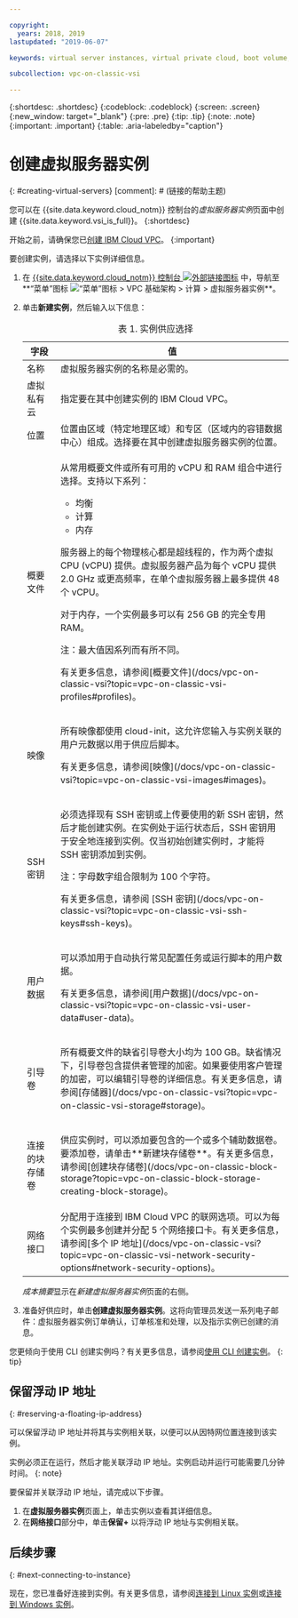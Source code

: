 ```yaml
---

copyright:
  years: 2018, 2019
lastupdated: "2019-06-07"

keywords: virtual server instances, virtual private cloud, boot volume, location select

subcollection: vpc-on-classic-vsi

---
```


{:shortdesc: .shortdesc}
{:codeblock: .codeblock}
{:screen: .screen}
{:new_window: target="_blank"}
{:pre: .pre}
{:tip: .tip}
{:note: .note}
{:important: .important}
{:table: .aria-labeledby="caption"}

# 创建虚拟服务器实例
{: #creating-virtual-servers}
[comment]: # (链接的帮助主题)

您可以在 {{site.data.keyword.cloud_notm}} 控制台的*虚拟服务器实例*页面中创建 {{site.data.keyword.vsi_is_full}}。
{:shortdesc}

开始之前，请确保您已[创建 IBM Cloud VPC](/docs/vpc-on-classic?topic=vpc-on-classic-getting-started)。
{:important}

要创建实例，请选择以下实例详细信息。
1. 在 [{{site.data.keyword.cloud_notm}} 控制台 ![外部链接图标](../icons/launch-glyph.svg "外部链接图标")](https://console.cloud.ibm.com/vpc) 中，导航至**“菜单”图标 ![“菜单”图标](../icons/icon_hamburger.svg) > VPC 基础架构 > 计算 > 虚拟服务器实例**。
2. 单击**新建实例**，然后输入以下信息：

    <table>
    <CAPTION>表 1. 实例供应选择</CAPTION>
    <THEAD>
    <TR>
    <th>字段</th>
    <th>值</th>
    </TR>
    </THEAD>
    <TBODY>
    <tr>
    <td>名称</td>
    <td>虚拟服务器实例的名称是必需的。</td>
    </tr>
    <tr>
    <td>虚拟私有云</td>
    <td>指定要在其中创建实例的 IBM Cloud VPC。</td>
    </tr>
    <tr>
    <td>位置</td>
    <td>位置由区域（特定地理区域）和专区（区域内的容错数据中心）组成。选择要在其中创建虚拟服务器实例的位置。</td>
    </tr>
    <tr>
    <td>概要文件</td>
    <td><p>
    从常用概要文件或所有可用的 vCPU 和 RAM 组合中进行选择。支持以下系列：
    <ul>
    <li>均衡</li>
    <li>计算</li>
    <li>内存</li>
    </ul>
    </p>
    <p>服务器上的每个物理核心都是超线程的，作为两个虚拟 CPU (vCPU) 提供。虚拟服务器产品为每个 vCPU 提供 2.0 GHz 或更高频率，在单个虚拟服务器上最多提供 48 个 vCPU。</p>

    <p>对于内存，一个实例最多可以有 256 GB 的完全专用 RAM。</p>
    <p><note>注：最大值因系列而有所不同。</note></p>
    <p>有关更多信息，请参阅[概要文件](/docs/vpc-on-classic-vsi?topic=vpc-on-classic-vsi-profiles#profiles)。</p>
    </td>
    </tr>
    <tr>
    <td>映像</td>
    <td><p>所有映像都使用 cloud-init，这允许您输入与实例关联的用户元数据以用于供应后脚本。</p>
    <p>有关更多信息，请参阅[映像](/docs/vpc-on-classic-vsi?topic=vpc-on-classic-vsi-images#images)。</p>
    </td>
    </tr>
    <td>SSH 密钥</td>
    <td>
    <p>必须选择现有 SSH 密钥或上传要使用的新 SSH 密钥，然后才能创建实例。在实例处于运行状态后，SSH 密钥用于安全地连接到实例。仅当初始创建实例时，才能将 SSH 密钥添加到实例。</p>
    <p>注：字母数字组合限制为 100 个字符。</p>
    <p>有关更多信息，请参阅 [SSH 密钥](/docs/vpc-on-classic-vsi?topic=vpc-on-classic-vsi-ssh-keys#ssh-keys)。</p></td>
    </tr>
    <tr>
    <td>用户数据</td>
    <td>
    <p>可以添加用于自动执行常见配置任务或运行脚本的用户数据。<p>有关更多信息，请参阅[用户数据](/docs/vpc-on-classic-vsi?topic=vpc-on-classic-vsi-user-data#user-data)。</p>
    </td>
    </tr>
    <tr>
    <td>引导卷</td>
    <td><p>所有概要文件的缺省引导卷大小均为 100 GB。缺省情况下，引导卷包含提供者管理的加密。如果要使用客户管理的加密，可以编辑引导卷的详细信息。有关更多信息，请参阅[存储器](/docs/vpc-on-classic-vsi?topic=vpc-on-classic-vsi-storage#storage)。</p>
    </td>
    </tr>
    <tr>
    <td>连接的块存储卷</td>
    <td><p>供应实例时，可以添加要包含的一个或多个辅助数据卷。要添加卷，请单击**新建块存储卷**。有关更多信息，请参阅[创建块存储卷](/docs/vpc-on-classic-block-storage?topic=vpc-on-classic-block-storage-creating-block-storage)。</p>
    </td>
    </tr>
    <tr>
    <td>网络接口</td>
    <td>分配用于连接到 IBM Cloud VPC 的联网选项。可以为每个实例最多创建并分配 5 个网络接口卡。有关更多信息，请参阅[多个 IP 地址](/docs/vpc-on-classic-vsi?topic=vpc-on-classic-vsi-network-security-options#network-security-options)。</td>
    </tr>
    </TBODY>
    </table>

    *成本摘要*显示在*新建虚拟服务器实例*页面的右侧。

3. 准备好供应时，单击**创建虚拟服务器实例**。这将向管理员发送一系列电子邮件：虚拟服务器实例订单确认，订单核准和处理，以及指示实例已创建的消息。

您更倾向于使用 CLI 创建实例吗？有关更多信息，请参阅[使用 CLI 创建实例](/docs/vpc-on-classic-vsi?topic=vpc-on-classic-vsi-creating-virtual-servers-cli#creating-virtual-servers-cli)。
{: tip}

## 保留浮动 IP 地址
{: #reserving-a-floating-ip-address}

可以保留浮动 IP 地址并将其与实例相关联，以便可以从因特网位置连接到该实例。

实例必须正在运行，然后才能关联浮动 IP 地址。实例启动并运行可能需要几分钟时间。
{: note} 

要保留并关联浮动 IP 地址，请完成以下步骤。
1. 在**虚拟服务器实例**页面上，单击实例以查看其详细信息。
2. 在**网络接口**部分中，单击**保留+** 以将浮动 IP 地址与实例相关联。

## 后续步骤
{: #next-connecting-to-instance}

现在，您已准备好连接到实例。有关更多信息，请参阅[连接到 Linux 实例](/docs/vpc-on-classic-vsi?topic=vpc-on-classic-vsi-connecting-to-your-linux-instance#connecting-to-your-linux-instance)或[连接到 Windows 实例](/docs/vpc-on-classic-vsi?topic=vpc-on-classic-vsi-connecting-to-your-windows-instance#connecting-to-your-windows-instance)。

